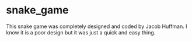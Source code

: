 # snake_game
This snake game was completely designed and coded by Jacob Huffman. I know it is a poor design but it was just a quick and easy thing.
